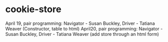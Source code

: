 # cookie-store
April 19, pair programming: Navigator - Susan Buckley, Driver - Tatiana Weaver (Constructor, table to html)
April20, pair programming: Navigator - Susan Buckley, Driver - Tatiana Weaver (add store through an html form)
